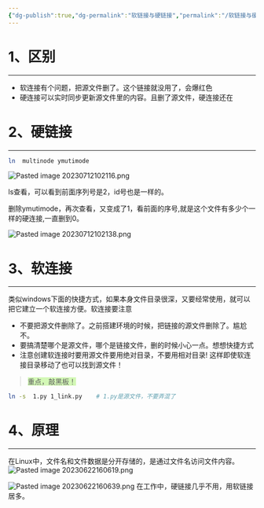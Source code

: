 ```yaml
---
{"dg-publish":true,"dg-permalink":"软链接与硬链接","permalink":"/软链接与硬链接/","noteIcon":"","created":"2018-11-19","updated":""}
---
```



# 1、区别
---
- 软连接有个问题，把源文件删了。这个链接就没用了，会爆红色
- 硬连接可以实时同步更新源文件里的内容。且删了源文件，硬连接还在

# 2、硬链接
---
```bash
ln  multinode ymutimode
```

![Pasted image 20230712102116.png](/img/user/Pasted%20image%2020230712102116.png)

ls查看，可以看到前面序列号是2，id号也是一样的。

删除ymutimode，再次查看，又变成了1，看前面的序号,就是这个文件有多少个一样的硬连接,一直删到0。

![Pasted image 20230712102138.png](/img/user/Pasted%20image%2020230712102138.png)

# 3、软连接
---
类似windows下面的快捷方式，如果本身文件目录很深，又要经常使用，就可以把它建立一个软连接方便。软连接要注意
- 不要把源文件删除了。之前搭建环境的时候，把链接的源文件删除了。尴尬不。
- 要搞清楚哪个是源文件，哪个是链接文件，删的时候小心一点。想想快捷方式
- 注意创建软连接时要用源文件要用绝对目录，不要用相对目录! 这样即使软连接目录移动了也可以找到源文件！
> <span style="background:#d3f8b6">重点，敲黑板！</span>
```bash
ln -s  1.py 1_link.py    # 1.py是源文件，不要弄混了
```

# 4、原理
---
在Linux中，文件名和文件数据是分开存储的，是通过文件名访问文件内容。
![Pasted image 20230622160619.png](/img/user/Z.image/Linux/Pasted%20image%2020230622160619.png)


![Pasted image 20230622160639.png](/img/user/Z.image/Linux/Pasted%20image%2020230622160639.png)
在工作中，硬链接几乎不用，用软链接居多。